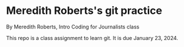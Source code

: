 # Meredith Roberts's git practice

By Meredith Roberts, Intro Coding for Journalists class

This repo is a class assignment to learn git. It is due January 23, 2024.
